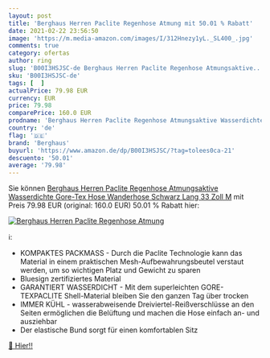 ```yaml
---
layout: post
title: 'Berghaus Herren Paclite Regenhose Atmung mit 50.01 % Rabatt'
date: 2021-02-22 23:56:50
image: 'https://m.media-amazon.com/images/I/312Hnezy1yL._SL400_.jpg'
comments: true
category: ofertas
author: ring
slug: 'B00I3HSJSC-de Berghaus Herren Paclite Regenhose Atmungsaktive...'
sku: 'B00I3HSJSC-de'
tags: [  ]
actualPrice: 79.98 EUR
currency: EUR
price: 79.98
comparePrice: 160.0 EUR
prodname: 'Berghaus Herren Paclite Regenhose Atmungsaktive Wasserdichte Gore-Tex Hose Wanderhose  Schwarz  Lang  33 Zoll   M'
country: 'de'
flag: '🇩🇪'
brand: 'Berghaus'
buyurl: 'https://www.amazon.de/dp/B00I3HSJSC/?tag=tolees0ca-21'
descuento: '50.01'
average: '79.98'
---
```


Sie können [Berghaus Herren Paclite Regenhose Atmungsaktive Wasserdichte Gore-Tex Hose Wanderhose  Schwarz  Lang  33 Zoll   M](https://www.amazon.de/dp/B00I3HSJSC/?tag=tolees0ca-21) mit Preis 79.98 EUR (original: 160.0 EUR) 50.01 % Rabatt hier:

[![Berghaus Herren Paclite Regenhose Atmung](https://m.media-amazon.com/images/I/312Hnezy1yL._SL400_.jpg)](https://www.amazon.de/dp/B00I3HSJSC/?tag=tolees0ca-21)

ℹ️:

- KOMPAKTES PACKMASS - Durch die Paclite Technologie kann das Material in einem praktischen Mesh-Aufbewahrungsbeutel verstaut werden, um so wichtigen Platz und Gewicht zu sparen
- Bluesign zertifiziertes Material
- GARANTIERT WASSERDICHT - Mit dem superleichten GORE-TEXPACLITE Shell-Material bleiben Sie den ganzen Tag über trocken
- IMMER KÜHL - wasserabweisende Dreiviertel-Reißverschlüsse an den Seiten ermöglichen die Belüftung und machen die Hose einfach an- und ausziehbar
- Der elastische Bund sorgt für einen komfortablen Sitz

[🛒 Hier!!](https://www.amazon.de/dp/B00I3HSJSC/?tag=tolees0ca-21)
